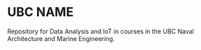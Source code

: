 # UBC NAME

Repository for Data Analysis and IoT in courses in the UBC Naval Architecture and Marine Engineering.


